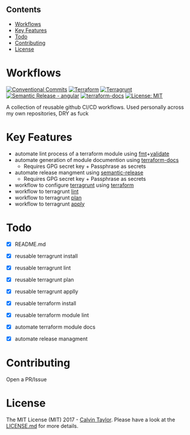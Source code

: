 <!-- START doctoc generated TOC please keep comment here to allow auto update -->
<!-- DON'T EDIT THIS SECTION, INSTEAD RE-RUN doctoc TO UPDATE -->
## Contents

- [Workflows](#workflows)
- [Key Features](#key-features)
- [Todo](#todo)
- [Contributing](#contributing)
- [License](#license)

<!-- END doctoc generated TOC please keep comment here to allow auto update -->

# Workflows

[![Conventional Commits](https://img.shields.io/badge/Conventional%20Commits-1.0.0-%23FE5196?logo=conventionalcommits&logoColor=white)](https://conventionalcommits.org) 
[![Terraform](https://img.shields.io/static/v1?label=&message=Terraform&color=%237B42BC&logo=terraform)](https://www.terraform.io/use-cases/infrastructure-as-code)
[![Terragrunt](https://avatars.githubusercontent.com/u/17118990?s=20)](https://github.com/gruntwork-io/terragrunt) [![Semantic Release - angular](https://img.shields.io/static/v1?label=Semantic+Release&message=angular&color=e10079&logo=semantic-release)](https://github.com/semantic-release/semantic-release) [![terraform-docs](https://img.shields.io/static/v1?label=&message=terraform-docs&color=e10079&logo=Docs.rs)](https://github.com/terraform-docs/terraform-docs) [![License: MIT](https://img.shields.io/badge/License-MIT-yellow.svg)](https://opensource.org/licenses/MIT)


A collection of reusable github CI/CD workflows. Used personally across my own repositories, DRY as fuck

# Key Features
- automate lint process of a terraform module using [fmt](https://www.terraform.io/cli/commands/fmt)+[validate](https://www.terraform.io/cli/commands/validate)
- automate generation of module documention using [terraform-docs](https://github.com/terraform-docs/terraform-docs)
  - Requires GPG secret key + Passphrase as secrets 
- automate release mangment using [semantic-release](https://github.com/semantic-release/semantic-release)
  - Requires GPG secret key + Passphrase as secrets 
- workflow to configure [terragrunt](https://terragrunt.gruntwork.io/) using [terraform](https://www.terraform.io/use-cases/infrastructure-as-code) 
- workflow to terragrunt [lint](https://www.terraform.io/cli/commands/lint)
- workflow to terragrunt [plan](https://www.terraform.io/cli/commands/plan)
- workflow to terragrunt [apply](https://www.terraform.io/cli/commands/apply)


# Todo
- [x] README.md
- [x] reusable terragrunt install
- [x] reusable terragrunt lint
- [x] reusable terragrunt plan
- [x] reusable terragrunt applly
- [x] reusable terraform install
- [x] reusable terraform module lint
- [x] automate terraform module docs
- [x] automate release managment


# Contributing

Open a PR/Issue


# License

The MIT License (MIT) 2017 - [Calvin Taylor](https://github.com/kolvin). Please have a look at the [LICENSE.md](LICENSE.md) for more details.
